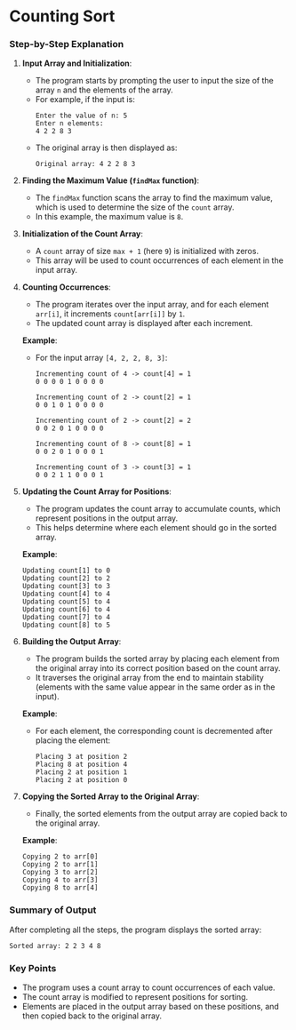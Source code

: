 # Counting Sort
### **Step-by-Step Explanation**

1. **Input Array and Initialization**:
   - The program starts by prompting the user to input the size of the array `n` and the elements of the array.
   - For example, if the input is:
     ```
     Enter the value of n: 5
     Enter n elements:
     4 2 2 8 3
     ```
   - The original array is then displayed as:
     ```
     Original array: 4 2 2 8 3
     ```

2. **Finding the Maximum Value (`findMax` function)**:
   - The `findMax` function scans the array to find the maximum value, which is used to determine the size of the `count` array.
   - In this example, the maximum value is `8`.

3. **Initialization of the Count Array**:
   - A `count` array of size `max + 1` (here `9`) is initialized with zeros.
   - This array will be used to count occurrences of each element in the input array.

4. **Counting Occurrences**:
   - The program iterates over the input array, and for each element `arr[i]`, it increments `count[arr[i]]` by `1`.
   - The updated count array is displayed after each increment.

   **Example**:
   - For the input array `[4, 2, 2, 8, 3]`:
     ```
     Incrementing count of 4 -> count[4] = 1
     0 0 0 0 1 0 0 0 0 
     
     Incrementing count of 2 -> count[2] = 1
     0 0 1 0 1 0 0 0 0 
     
     Incrementing count of 2 -> count[2] = 2
     0 0 2 0 1 0 0 0 0 
     
     Incrementing count of 8 -> count[8] = 1
     0 0 2 0 1 0 0 0 1 
     
     Incrementing count of 3 -> count[3] = 1
     0 0 2 1 1 0 0 0 1 
     ```

5. **Updating the Count Array for Positions**:
   - The program updates the count array to accumulate counts, which represent positions in the output array.
   - This helps determine where each element should go in the sorted array.

   **Example**:
   ```
   Updating count[1] to 0
   Updating count[2] to 2
   Updating count[3] to 3
   Updating count[4] to 4
   Updating count[5] to 4
   Updating count[6] to 4
   Updating count[7] to 4
   Updating count[8] to 5
   ```

6. **Building the Output Array**:
   - The program builds the sorted array by placing each element from the original array into its correct position based on the count array.
   - It traverses the original array from the end to maintain stability (elements with the same value appear in the same order as in the input).

   **Example**:
   - For each element, the corresponding count is decremented after placing the element:
     ```
     Placing 3 at position 2
     Placing 8 at position 4
     Placing 2 at position 1
     Placing 2 at position 0
     ```

7. **Copying the Sorted Array to the Original Array**:
   - Finally, the sorted elements from the output array are copied back to the original array.

   **Example**:
   ```
   Copying 2 to arr[0]
   Copying 2 to arr[1]
   Copying 3 to arr[2]
   Copying 4 to arr[3]
   Copying 8 to arr[4]
   ```

### **Summary of Output**
After completing all the steps, the program displays the sorted array:
```
Sorted array: 2 2 3 4 8
```

### **Key Points**
- The program uses a count array to count occurrences of each value.
- The count array is modified to represent positions for sorting.
- Elements are placed in the output array based on these positions, and then copied back to the original array.
